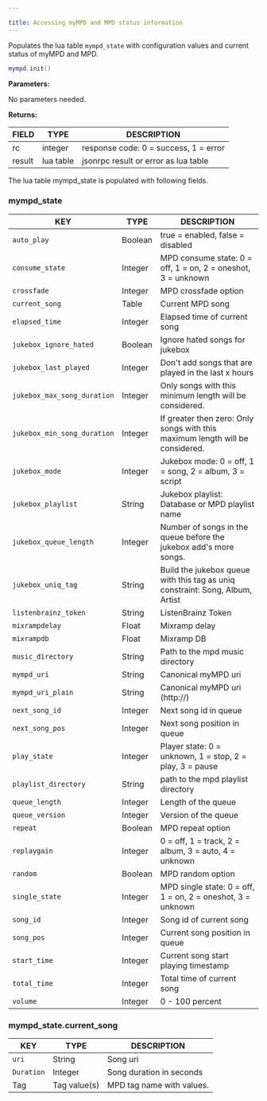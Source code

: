 ```yaml
---

title: Accessing myMPD and MPD status information
---
```


Populates the lua table `mympd_state` with configuration values and current status of myMPD and MPD.

```lua
mympd.init()
```

**Parameters:**

No parameters needed.

**Returns:**

| FIELD | TYPE | DESCRIPTION |
| ----- | ---- | ----------- |
| rc | integer | response code: 0 = success, 1 = error |
| result | lua table | jsonrpc result or error as lua table |

The lua table mympd_state is populated with following fields.

### mympd_state

| KEY | TYPE | DESCRIPTION |
| --- | ---- | ----------- |
| `auto_play` | Boolean | true = enabled, false = disabled |
| `consume_state` | Integer | MPD consume state: 0 = off, 1 = on, 2 = oneshot, 3 = unknown |
| `crossfade` | Integer | MPD crossfade option |
| `current_song` | Table | Current MPD song |
| `elapsed_time` | Integer | Elapsed time of current song |
| `jukebox_ignore_hated` | Boolean | Ignore hated songs for jukebox |
| `jukebox_last_played` | Integer | Don't add songs that are played in the last x hours |
| `jukebox_max_song_duration` | Integer | Only songs with this minimum length will be considered. |
| `jukebox_min_song_duration` | Integer | If greater then zero: Only songs with this maximum length will be considered. |
| `jukebox_mode` | Integer | Jukebox mode: 0 = off, 1 = song, 2 = album, 3 = script |
| `jukebox_playlist` | String | Jukebox playlist: Database or MPD playlist name |
| `jukebox_queue_length` | Integer | Number of songs in the queue before the jukebox add's more songs. |
| `jukebox_uniq_tag` | String | Build the jukebox queue with this tag as uniq constraint: Song, Album, Artist |
| `listenbrainz_token` | String | ListenBrainz Token |
| `mixrampdelay` | Float | Mixramp delay |
| `mixrampdb` | Float | Mixramp DB |
| `music_directory` | String | Path to the mpd music directory |
| `mympd_uri` | String | Canonical myMPD uri |
| `mympd_uri_plain` | String | Canonical myMPD uri (http://) |
| `next_song_id` | Integer | Next song id in queue |
| `next_song_pos` | Integer | Next song position in queue |
| `play_state` | Integer | Player state: 0 = unknown, 1 = stop, 2 = play, 3 = pause |
| `playlist_directory` | String | path to the mpd playlist directory |
| `queue_length` | Integer | Length of the queue |
| `queue_version` | Integer | Version of the queue |
| `repeat` | Boolean | MPD repeat option |
| `replaygain` | Integer | 0 = off, 1 = track, 2 = album, 3 = auto, 4 = unknown |
| `random` | Boolean | MPD random option |
| `single_state` | Integer | MPD single state: 0 = off, 1 = on, 2 = oneshot, 3 = unknown |
| `song_id` | Integer | Song id of current song |
| `song_pos` | Integer | Current song position in queue |
| `start_time` | Integer | Current song start playing timestamp |
| `total_time` | Integer | Total time of current song |
| `volume` | Integer | 0 - 100 percent |

### mympd_state.current_song

| KEY | TYPE | DESCRIPTION |
| --- | ---- | ----------- |
| `uri` | String | Song uri |
| `Duration` | Integer | Song duration in seconds |
| Tag | Tag value(s) | MPD tag name with values. |

